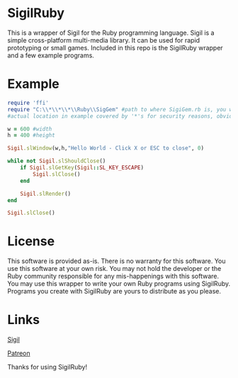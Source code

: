 # SigilRuby
This is a wrapper of Sigil for the Ruby programming language. Sigil is a simple cross-platform multi-media library. It can be used for rapid prototyping or small games. Included in this repo is the SigilRuby wrapper and a few example programs.

# Example

```Ruby
require 'ffi'
require "C:\\*\\*\\*\\Ruby\\SigGem" #path to where SigiGem.rb is, you will need to provide the full path when using Windows
#actual location in example covered by '*'s for security reasons, obviously!

w = 600 #width
h = 400 #height

Sigil.slWindow(w,h,"Hello World - Click X or ESC to close", 0)

while not Sigil.slShouldClose() 
	if Sigil.slGetKey(Sigil::SL_KEY_ESCAPE) 
		Sigil.slClose()
	end

	Sigil.slRender()
end

Sigil.slClose()
```

# License
This software is provided as-is. There is no warranty for this software. You use this software at your own risk. You may not hold the developer or the Ruby community responsible for any mis-happenings with this software. You may use this wrapper to write your
own Ruby programs using SigilRuby. Programs you create with SigilRuby are yours to distribute as you please. 

# Links
[Sigil](http://www.libsigil.com/)

[Patreon](https://www.patreon.com/CrazyVikingGamer)

Thanks for using SigilRuby!
